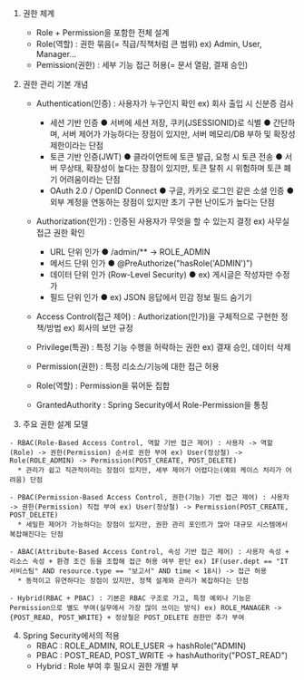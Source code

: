 1. 권한 체계
   - Role + Permission을 포함한 전체 설계
   - Role(역할) : 권한 묶음(= 직급/직책처럼 큰 범위) ex) Admin, User, Manager...
   - Pemission(권한) : 세부 기능 접근 허용(= 문서 열람, 결재 승인)

2. 권한 관리 기본 개념
   - Authentication(인증) : 사용자가 누구인지 확인 ex) 회사 출입 시 신분증 검사
     * 세션 기반 인증
         ● 서버에 세션 저장, 쿠키(JSESSIONID)로 식별
         ● 간단하며, 서버 제어가 가능하다는 장점이 있지만, 서버 메모리/DB 부하 및 확장성 제한이라는 단점
     * 토큰 기반 인증(JWT)
         ● 클라이언트에 토큰 발급, 요청 시 토큰 전송
         ● 서버 무상태, 확장성이 높다는 장점이 있지만, 토큰 탈취 시 위험하며 토큰 폐기 어려움이라는 단점
     * OAuth 2.0 / OpenID Connect
         ● 구글, 카카오 로그인 같은 소셜 인증
         ● 외부 계정을 연동하는 장점이 있지만 초기 구현 난이도가 높다는 단점
       
   - Authorization(인가) : 인증된 사용자가 무엇을 할 수 있는지 결정 ex) 사무실 접근 권한 확인
     * URL 단위 인가
         ● /admin/** → ROLE_ADMIN
     * 메서드 단위 인가
         ● @PreAuthorize("hasRole('ADMIN')")
     * 데이터 단위 인가 (Row-Level Security)
         ● ex) 게시글은 작성자만 수정 가
     * 필드 단위 인가
         ● ex) JSON 응답에서 민감 정보 필드 숨기기
                   
   - Access Control(접근 제어) : Authorization(인가)을 구체적으로 구현한 정책/방법 ex) 회사의 보안 규정
     
   - Privilege(특권) : 특정 기능 수행을 허락하는 권한 ex) 결재 승인, 데이터 삭제
     
   - Permission(권한) : 특정 리소스/기능에 대한 접근 허용
     
   - Role(역할) : Permission을 묶어둔 집합
     
   - GrantedAuthority : Spring Security에서 Role-Permission을 통칭

  3. 주요 권한 설계 모델
     
    - RBAC(Role-Based Access Control, 역할 기반 접근 제어) : 사용자 -> 역할(Role) -> 권한(Permission) 순서로 권한 부여 ex) User(정상철) -> Role(ROLE_ADMIN) -> Permission(POST_CREATE, POST_DELETE)
      * 관리가 쉽고 직관적이라는 장점이 있지만, 세부 제어가 어렵다는(예외 케이스 처리가 어려움) 단점
        
    - PBAC(Permission-Based Access Control, 권한(기능) 기반 접근 제어) : 사용자 -> 권한(Permission) 직접 부여 ex) User(정상철) -> Permission(POST_CREATE, POST_DELETE)
      * 세밀한 제어가 가능하다는 장점이 있지만, 권한 관리 포인트가 많아 대규모 시스템에서 복잡해진다는 단점
      
    - ABAC(Attribute-Based Access Control, 속성 기반 접근 제어) : 사용자 속성 + 리소스 속성 + 환경 조건 등을 조합해 접근 허용 여부 판단 ex) IF(user.dept == "IT 서비스팀" AND resource.type == "보고서" AND time < 18시) -> 접근 허용
      * 동적이고 유연하다는 장점이 있지만, 정책 설계와 관리가 복잡하다는 단점
        
    - Hybrid(RBAC + PBAC) : 기본은 RBAC 구조로 가고, 특정 예외나 기능은 Permission으로 별도 부여(실무에서 가장 많이 쓰이는 방식) ex) ROLE_MANAGER -> {POST_READ, POST_WRITE} + 정상철은 POST_DELETE 권한만 추가 부여
    
  4. Spring Security에서의 적용
     - RBAC : ROLE_ADMIN, ROLE_USER -> hashRole("ADMIN)
     - PBAC : POST_READ, POST_WRITE -> hashAuthority("POST_READ")
     - Hybrid : Role 부여 후 필요시 권한 개별 부
